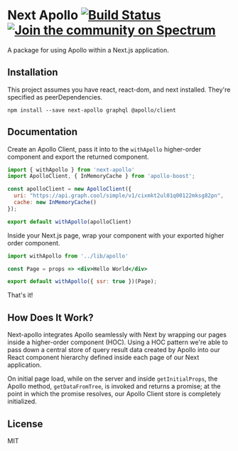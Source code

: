 # Next Apollo [![Build Status](https://travis-ci.org/adamsoffer/next-apollo.svg?branch=master)](https://travis-ci.org/adamsoffer/next-apollo) [![Join the community on Spectrum](https://withspectrum.github.io/badge/badge.svg)](https://spectrum.chat/next-apollo)

A package for using Apollo within a Next.js application.

## Installation

This project assumes you have react, react-dom, and next installed. They're specified as peerDependencies.

```
npm install --save next-apollo graphql @apollo/client
```

## Documentation

Create an Apollo Client, pass it into to the `withApollo` higher-order component and export the returned component.

```jsx
import { withApollo } from 'next-apollo'
import ApolloClient, { InMemoryCache } from 'apollo-boost';

const apolloClient = new ApolloClient({
  uri: "https://api.graph.cool/simple/v1/cixmkt2ul01q00122mksg82pn",
  cache: new InMemoryCache()
});

export default withApollo(apolloClient)
```

Inside your Next.js page, wrap your component with your exported higher order component.

```jsx
import withApollo from '../lib/apollo'

const Page = props => <div>Hello World</div>

export default withApollo({ ssr: true })(Page);
```

That's it!

## How Does It Work?

Next-apollo integrates Apollo seamlessly with Next by wrapping our pages inside a higher-order component (HOC). Using a HOC pattern we're able to pass down a central store of query result data created by Apollo into our React component hierarchy defined inside each page of our Next application.

On initial page load, while on the server and inside `getInitialProps`, the Apollo method, `getDataFromTree`, is invoked and returns a promise; at the point in which the promise resolves, our Apollo Client store is completely initialized.

## License

MIT
